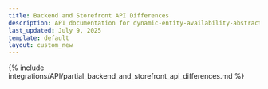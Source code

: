 ```yaml
---
title: Backend and Storefront API Differences
description: API documentation for dynamic-entity-availability-abstracts.
last_updated: July 9, 2025
template: default
layout: custom_new
---
```


{% include integrations/API/partial_backend_and_storefront_api_differences.md %}